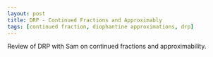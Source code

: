 ```yaml
---
layout: post
title: DRP - Continued Fractions and Approximably
tags: [continued fraction, diophantine approximations, drp]
---
```


Review of DRP with Sam on continued fractions and approximability.
